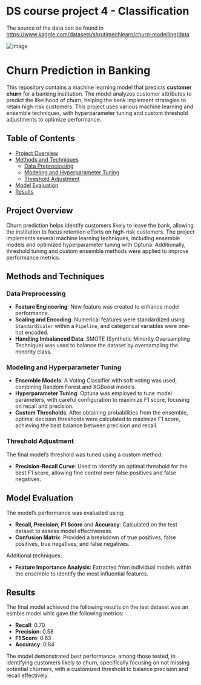 # DS course project 4 - Classification
The source of the data can be found in https://www.kaggle.com/datasets/shrutimechlearn/churn-modelling/data

![image](https://github.com/user-attachments/assets/cf087ebc-eb59-48a4-b41e-23cb3974de92)


# Churn Prediction in Banking

This repository contains a machine learning model that predicts **customer churn** for a banking institution. 
The model analyzes customer attributes to predict the likelihood of churn, helping the bank implement strategies to retain high-risk customers. 
This project uses various machine learning and ensemble techniques, with hyperparameter tuning and custom threshold adjustments to optimize performance.

## Table of Contents
- [Project Overview](#project-overview)
- [Methods and Techniques](#methods-and-techniques)
  - [Data Preprocessing](#data-preprocessing)
  - [Modeling and Hyperparameter Tuning](#modeling-and-hyperparameter-tuning)
  - [Threshold Adjustment](#threshold-adjustment)
- [Model Evaluation](#model-evaluation)
- [Results](#results)

## Project Overview

Churn prediction helps identify customers likely to leave the bank, allowing the institution to focus retention efforts on high-risk customers. 
The project implements several machine learning techniques, including ensemble models and optimized hyperparameter tuning with Optuna. 
Additionally, threshold tuning and custom ensemble methods were applied to improve performance metrics.

## Methods and Techniques

### Data Preprocessing
- **Feature Engineering**: New feature was created to enhance model performance.
- **Scaling and Encoding**: Numerical features were standardized using `StandardScaler` within a `Pipeline`, and categorical variables were one-hot encoded.
- **Handling Imbalanced Data**: SMOTE (Synthetic Minority Oversampling Technique) was used to balance the dataset by oversampling the minority class.

### Modeling and Hyperparameter Tuning
- **Ensemble Models**: A Voting Classifier with soft voting was used, combining Random Forest and XGBoost models.
- **Hyperparameter Tuning**: Optuna was employed to tune model parameters, with careful configuration to maximize F1 score, focusing on recall and precision.
- **Custom Thresholds**: After obtaining probabilities from the ensemble, optimal decision thresholds were calculated to maximize F1 score, achieving the best balance between precision and recall.

### Threshold Adjustment
The final model’s threshold was tuned using a custom method:
- **Precision-Recall Curve**: Used to identify an optimal threshold for the best F1 score, allowing fine control over false positives and false negatives.

## Model Evaluation

The model’s performance was evaluated using:
- **Recall, Precision, F1 Score** and **Accuracy**: Calculated on the test dataset to assess model effectiveness.
- **Confusion Matrix**: Provided a breakdown of true positives, false positives, true negatives, and false negatives.

Additional techniques:
- **Feature Importance Analysis**: Extracted from individual models within the ensemble to identify the most influential features.

## Results

The final model achieved the following results on the test dataset was an esmble model whic gave the following metrics:
- **Recall**: 0.70
- **Precision**: 0.58
- **F1 Score**: 0.63
- **Accuracy**: 0.84

The model demonstrated best performance, among those tested, in identifying customers likely to churn, specifically focusing on not missing potential churners, with a customized threshold to balance precision and recall effectively.
